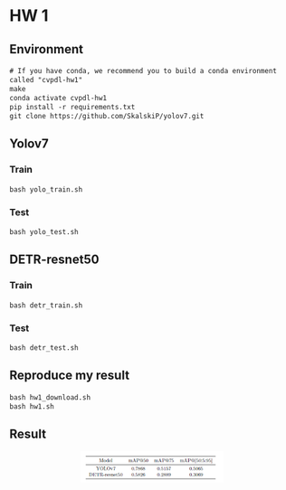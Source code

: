 # HW 1

## Environment

```shell
# If you have conda, we recommend you to build a conda environment called "cvpdl-hw1"
make
conda activate cvpdl-hw1
pip install -r requirements.txt
git clone https://github.com/SkalskiP/yolov7.git
```

## Yolov7

### Train

```shell
bash yolo_train.sh
```
### Test

```shell
bash yolo_test.sh
```

## DETR-resnet50

### Train

```shell
bash detr_train.sh
```
### Test

```shell
bash detr_test.sh
```

## Reproduce my result

```shell
bash hw1_download.sh
bash hw1.sh
```

## Result

<div align="center">
    <a href="./">
        <img src="./images/result.png" width="50%"/>
    </a>
</div>
